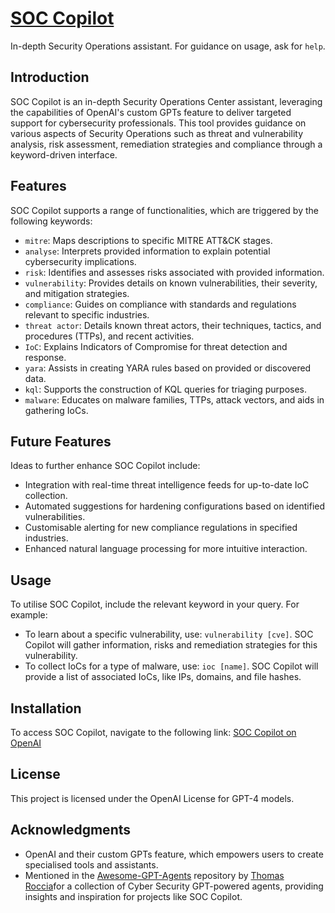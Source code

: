 # [SOC Copilot](https://chat.openai.com/g/g-qvSadylbt-soc-copilot)

In-depth Security Operations assistant. For guidance on usage, ask for `help`.

## Introduction

SOC Copilot is an in-depth Security Operations Center assistant, leveraging the capabilities of OpenAI's custom GPTs feature to deliver targeted support for cybersecurity professionals. This tool provides guidance on various aspects of Security Operations such as threat and vulnerability analysis, risk assessment, remediation strategies and compliance through a keyword-driven interface.

## Features

SOC Copilot supports a range of functionalities, which are triggered by the following keywords:

- `mitre`: Maps descriptions to specific MITRE ATT&CK stages.
- `analyse`: Interprets provided information to explain potential cybersecurity implications.
- `risk`: Identifies and assesses risks associated with provided information.
- `vulnerability`: Provides details on known vulnerabilities, their severity, and mitigation strategies.
- `compliance`: Guides on compliance with standards and regulations relevant to specific industries.
- `threat actor`: Details known threat actors, their techniques, tactics, and procedures (TTPs), and recent activities.
- `IoC`: Explains Indicators of Compromise for threat detection and response.
- `yara`: Assists in creating YARA rules based on provided or discovered data.
- `kql`: Supports the construction of KQL queries for triaging purposes.
- `malware`: Educates on malware families, TTPs, attack vectors, and aids in gathering IoCs.

## Future Features

Ideas to further enhance SOC Copilot include:

- Integration with real-time threat intelligence feeds for up-to-date IoC collection.
- Automated suggestions for hardening configurations based on identified vulnerabilities.
- Customisable alerting for new compliance regulations in specified industries.
- Enhanced natural language processing for more intuitive interaction.

## Usage

To utilise SOC Copilot, include the relevant keyword in your query. For example:

- To learn about a specific vulnerability, use: `vulnerability [cve]`. SOC Copilot will gather information, risks and remediation strategies for this vulnerability.
- To collect IoCs for a type of malware, use: `ioc [name]`. SOC Copilot will provide a list of associated IoCs, like IPs, domains, and file hashes.

## Installation

To access SOC Copilot, navigate to the following link: [SOC Copilot on OpenAI](https://chat.openai.com/g/g-qvSadylbt-soc-copilot)

## License

This project is licensed under the OpenAI License for GPT-4 models.

## Acknowledgments

- OpenAI and their custom GPTs feature, which empowers users to create specialised tools and assistants.
- Mentioned in the [Awesome-GPT-Agents](https://github.com/fr0gger/Awesome-GPT-Agents) repository by [Thomas Roccia](https://github.com/fr0gger)for a collection of Cyber Security GPT-powered agents, providing insights and inspiration for projects like SOC Copilot.